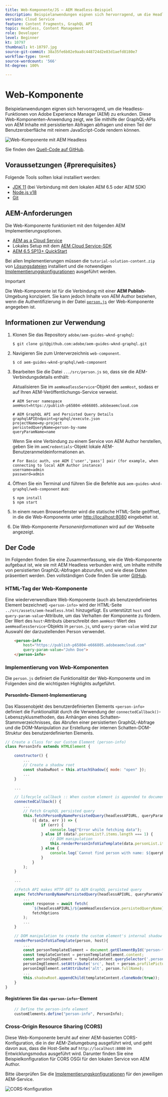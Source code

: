 ```yaml
---
title: Web-Komponente/JS – AEM Headless-Beispiel
description: Beispielanwendungen eignen sich hervorragend, um die Headless-Funktionen von Adobe Experience Manager (AEM) zu erkunden. Diese Web-Komponente/JS-Anwendung zeigt, wie Sie Inhalte mithilfe der GraphQL-APIs von AEM über persistierte Abfragen abfragen können.
version: Cloud Service
feature: Content Fragments, GraphQL API
topic: Headless, Content Management
role: Developer
level: Beginner
kt: 10797
thumbnail: kt-10797.jpg
source-git-commit: 38a35fe6b02e9aa8c448724d2e83d1aefd8180e7
workflow-type: tm+mt
source-wordcount: '566'
ht-degree: 100%

---
```



# Web-Komponente

Beispielanwendungen eignen sich hervorragend, um die Headless-Funktionen von Adobe Experience Manager (AEM) zu erkunden. Diese Web-Komponenten-Anwendung zeigt, wie Sie mithilfe der GraphQL-APIs von AEM Inhalte mit persistierten Abfragen abfragen und einen Teil der Benutzeroberfläche mit reinem JavaScript-Code rendern können.

![Web-Komponente mit AEM Headless](./assets/web-component/web-component.png)

Sie finden den [Quell-Code auf GitHub](https://github.com/adobe/aem-guides-wknd-graphql/tree/main/web-component).

## Voraussetzungen {#prerequisites}

Folgende Tools sollten lokal installiert werden:

+ [JDK 11](https://experience.adobe.com/#/downloads/content/software-distribution/en/general.html?1_group.propertyvalues.property=.%2Fjcr%3Acontent%2Fmetadata%2Fdc%3AsoftwareType&amp;1_group.propertyvalues.operation=equals&amp;1_group.propertyvalues.0_values=software-type%3Atooling&amp;fulltext=Oracle%7E+JDK%7E+11%7E&amp;orderby=%40jcr%3Acontent%2Fjcr%3AlastModified&amp;orderby.sort=desc&amp;layout=list&amp;p.offset=0&amp;p.limit=14) (bei Verbindung mit dem lokalen AEM 6.5 oder AEM SDK)
+ [Node.js v18](https://nodejs.org/de/)
+ [Git](https://git-scm.com/)

## AEM-Anforderungen

Die Web-Komponente funktioniert mit den folgenden AEM Implementierungsoptionen.

+ [AEM as a Cloud Service](https://experienceleague.adobe.com/docs/experience-manager-cloud-service/content/implementing/deploying/overview.html?lang=de)
+ Lokales Setup mit dem [AEM Cloud Service-SDK](https://experienceleague.adobe.com/docs/experience-manager-learn/cloud-service/local-development-environment-set-up/overview.html?lang=de)
+ [AEM 6.5 SP13+ QuickStart](https://experienceleague.adobe.com/docs/experience-manager-learn/foundation/development/set-up-a-local-aem-development-environment.html?lang=de?lang=de#install-local-aem-instances)

Bei allen Implementierungen müssen die `tutorial-solution-content.zip` von [Lösungsdateien](https://experienceleague.adobe.com/docs/experience-manager-learn/getting-started-with-aem-headless/graphql/multi-step/explore-graphql-api.html?lang=de#solution-files.html) installiert und die notwendigen [Implementierungskonfigurationen](../deployment/web-component.md) ausgeführt werden.


>[!IMPORTANT]
>
>Die Web-Komponente ist für die Verbindung mit einer __AEM Publish__-Umgebung konzipiert. Sie kann jedoch Inhalte von AEM Author beziehen, wenn die Authentifizierung in der Datei [`person.js`](https://github.com/adobe/aem-guides-wknd-graphql/blob/main/web-component/src/person.js#L11) der Web-Komponente angegeben ist.

## Informationen zur Verwendung

1. Klonen Sie das Repository `adobe/aem-guides-wknd-graphql`:

   ```shell
   $ git clone git@github.com:adobe/aem-guides-wknd-graphql.git
   ```

1. Navigieren Sie zum Unterverzeichnis `web-component`.

   ```shell
   $ cd aem-guides-wknd-graphql/web-component
   ```

1. Bearbeiten Sie die Datei `.../src/person.js` so, dass sie die AEM-Verbindungsdetails enthält:

   Aktualisieren Sie im `aemHeadlessService`-Objekt den `aemHost`, sodass er auf Ihren AEM-Veröffentlichungs-Service verweist.

   ```plain
   # AEM Server namespace
   aemHost=https://publish-p65804-e666805.adobeaemcloud.com
   
   # AEM GraphQL API and Persisted Query Details
   graphqlAPIEndpoint=graphql/execute.json
   projectName=my-project
   persistedQueryName=person-by-name
   queryParamName=name
   ```

   Wenn Sie eine Verbindung zu einem Service von AEM Author herstellen, geben Sie im `aemCredentials`-Objekt lokale AEM-Benutzeranmeldeinformationen an.

   ```plain
   # For Basic auth, use AEM ['user','pass'] pair (for example, when connecting to local AEM Author instance)
   username=admin
   password=admin
   ```

1. Öffnen Sie ein Terminal und führen Sie die Befehle aus `aem-guides-wknd-graphql/web-component` aus:

   ```shell
   $ npm install
   $ npm start
   ```

1. In einem neuen Browserfenster wird die statische HTML-Seite geöffnet, in die die Web-Komponente unter [http://localhost:8080](http://localhost:8080) eingebettet ist.
1. Die Web-Komponente _Personeninformationen_ wird auf der Webseite angezeigt.

## Der Code

Im Folgenden finden Sie eine Zusammenfassung, wie die Web-Komponente aufgebaut ist, wie sie mit AEM Headless verbunden wird, um Inhalte mithilfe von persistierten GraphQL-Abfragen abzurufen, und wie diese Daten präsentiert werden. Den vollständigen Code finden Sie unter [GitHub](https://github.com/adobe/aem-guides-wknd-graphql/tree/main/web-component).

### HTML-Tag der Web-Komponente

Eine wiederverwendbare Web-Komponente (auch als benutzerdefiniertes Element bezeichnet) `<person-info>` wird der HTML-Seite `../src/assets/aem-headless.html` hinzugefügt. Es unterstützt `host` und `query-param-value`-Attribute, um das Verhalten der Komponente zu fördern. Der Wert des `host`-Attributs überschreibt den `aemHost`-Wert des `aemHeadlessService`-Objekts in `person.js`, und `query-param-value` wird zur Auswahl der darzustellenden Person verwendet.

```html
    <person-info 
        host="https://publish-p65804-e666805.adobeaemcloud.com"
        query-param-value="John Doe">
    </person-info>
```

### Implementierung von Web-Komponenten

Die `person.js` definiert die Funktionalität der Web-Komponente und im Folgenden sind die wichtigsten Highlights aufgeführt.

#### PersonInfo-Element-Implementierung

Das Klassenobjekt des benutzerdefinierten Elements `<person-info>` definiert die Funktionalität durch die Verwendung der `connectedCallback()`-Lebenszyklusmethoden, das Anhängen eines Schatten-Stammverzeichnisses, das Abrufen einer persistierten GraphQL-Abfrage und die DOM-Manipulation zur Erstellung der internen Schatten-DOM-Struktur des benutzerdefinierten Elements.

```javascript
// Create a Class for our Custom Element (person-info)
class PersonInfo extends HTMLElement {

    constructor() {
        ...
        // Create a shadow root
        const shadowRoot = this.attachShadow({ mode: "open" });
        ...
    }

    ...

    // lifecycle callback :: When custom element is appended to document
    connectedCallback() {
        ...
        // Fetch GraphQL persisted query
        this.fetchPersonByNamePersistedQuery(headlessAPIURL, queryParamValue).then(
            ({ data, err }) => {
                if (err) {
                    console.log("Error while fetching data");
                } else if (data?.personList?.items.length === 1) {
                    // DOM manipulation
                    this.renderPersonInfoViaTemplate(data.personList.items[0], host);
                } else {
                    console.log(`Cannot find person with name: ${queryParamValue}`);
                }
            }
        );
    }

    ...

    //Fetch API makes HTTP GET to AEM GraphQL persisted query
    async fetchPersonByNamePersistedQuery(headlessAPIURL, queryParamValue) {
        ...
        const response = await fetch(
            `${headlessAPIURL}/${aemHeadlessService.persistedQueryName}${encodedParam}`,
            fetchOptions
        );
        ...
    }

    // DOM manipulation to create the custom element's internal shadow DOM structure
    renderPersonInfoViaTemplate(person, host){
        ...
        const personTemplateElement = document.getElementById('person-template');
        const templateContent = personTemplateElement.content;
        const personImgElement = templateContent.querySelector('.person_image');
        personImgElement.setAttribute('src', host + person.profilePicture._path);
        personImgElement.setAttribute('alt', person.fullName);
        ...
        this.shadowRoot.appendChild(templateContent.cloneNode(true));
    }
}
```

#### Registrieren Sie das `<person-info>`-Element

```javascript
    // Define the person-info element
    customElements.define("person-info", PersonInfo);
```

### Cross-Origin Resource Sharing (CORS)

Diese Web-Komponente beruht auf einer AEM-basierten CORS-Konfiguration, die in der AEM-Zielumgebung ausgeführt wird, und geht davon aus, dass die Host-Seite auf `http://localhost:8080` im Entwicklungsmodus ausgeführt wird. Darunter finden Sie eine Beispielkonfiguration für CORS OSGi für den lokalen Service von AEM Author.

Bitte überprüfen Sie die [Implementierungskonfigurationen](../deployment/web-component.md) für den jeweiligen AEM-Service.

![CORS-Konfiguration](assets/react-app/cross-origin-resource-sharing-configuration.png)
